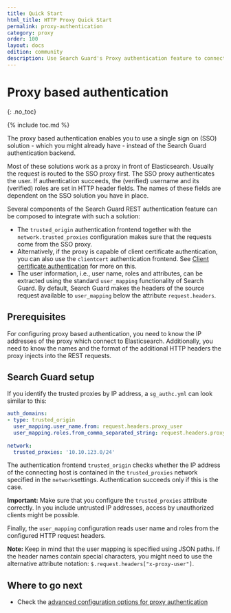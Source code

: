 ```yaml
---
title: Quick Start
html_title: HTTP Proxy Quick Start
permalink: proxy-authentication
category: proxy
order: 100
layout: docs
edition: community
description: Use Search Guard's Proxy authentication feature to connect Elasticsearch to any third-party identity provider.
---
```

<!---
Copyright 2020 floragunn GmbH
-->

# Proxy based authentication
{: .no_toc}

{% include toc.md %}

The proxy based authentication enables you to use a single sign on (SSO) solution - which you might already have - instead of the Search Guard authentication backend. 

Most of these solutions work as a proxy in front of Elasticsearch. Usually the request is routed to the SSO proxy first. The SSO proxy authenticates the user. If authentication succeeds, the (verified) username and its (verified) roles are set in HTTP header fields. The names of these fields are dependent on the SSO solution you have in place.

Several components of the Search Guard REST authentication feature can be composed to integrate with such a solution:

- The `trusted_origin` authentication frontend together with the `network.trusted_proxies` configuration makes sure that the requests come from the SSO proxy.
- Alternatively, if the proxy is capable of client certificate authentication, you can also use the `clientcert` authentication frontend. See [Client certificate authentication](./auth_auth_clientcert.md) for more on this.
- The user information, i.e., user name, roles and attributes, can be extracted using the standard `user_mapping` functionality of Search Guard. By default, Search Guard makes the headers of the source request available to `user_mapping` below the attribute `request.headers`. 

## Prerequisites

For configuring proxy based authentication, you need to know the IP addresses of the proxy which connect to Elasticsearch. Additionally, you need to know 
the names and the format of the additional HTTP headers the proxy injects into the REST requests.

## Search Guard setup

If you identify the trusted proxies by IP address, a `sg_authc.yml` can look similar to this:

```yaml
auth_domains:
- type: trusted_origin
  user_mapping.user_name.from: request.headers.proxy_user
  user_mapping.roles.from_comma_separated_string: request.headers.proxy_roles
  
network:
  trusted_proxies: '10.10.123.0/24' 
```

The authentication frontend `trusted_origin` checks whether the IP address of the connecting host is contained in the `trusted_proxies` network specified in the `network`settings. Authentication succeeds only if this is the case.

**Important:** Make sure that you configure the `trusted_proxies` attribute correctly. In you include untrusted IP addresses, access by unauthorized clients might be possible.

Finally, the `user_mapping` configuration reads user name and roles from the configured HTTP request headers.

**Note:** Keep in mind that the user mapping is specified using JSON paths. If the header names contain special characters, you might need to use the alternative attribute notation: `$.request.headers["x-proxy-user"]`. 


## Where to go next

* Check the  [advanced configuration options for proxy authentication](../_docs_auth_auth/auth_auth_proxy_advanced.md)

